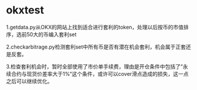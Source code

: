 # okxtest

1.getdata.py从OKX的网站上找到适合进行套利的token，处理以后按币的市值排序，选前50大的币编入套利set

2.checkarbitrage.py检测套利set中所有币是否有潜在机会套利，机会属于正套还是反套。

3.检查套利机会时，暂时全部使用了市价单手续费，理由是开仓条件中包括了”永续合约与现货价差率大于1%“这个条件，或许可以cover滑点造成的损失，这一点之后可以继续优化。